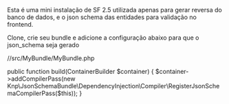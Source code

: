 Esta é uma mini instalação de SF 2.5 utilizada apenas para gerar reversa do banco de dados,
e o json schema das entidades para validação no frontend.

Clone, crie seu bundle e adicione a configuração abaixo para que o json_schema seja gerado

//src/MyBundle/MyBundle.php

public function build(ContainerBuilder $container)
{
    $container->addCompilerPass(new Knp\JsonSchemaBundle\DependencyInjection\Compiler\RegisterJsonSchemaCompilerPass($this));
}